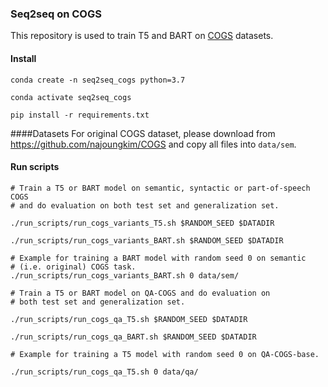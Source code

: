 ### Seq2seq on COGS

This repository is used to train T5 and BART on [COGS](https://www.aclweb.org/anthology/2020.emnlp-main.731/) datasets.

#### Install

```shell
conda create -n seq2seq_cogs python=3.7

conda activate seq2seq_cogs

pip install -r requirements.txt
```

####Datasets
For original COGS dataset, please download from <https://github.com/najoungkim/COGS> and
copy all files into `data/sem`.

#### Run scripts

```shell
# Train a T5 or BART model on semantic, syntactic or part-of-speech COGS 
# and do evaluation on both test set and generalization set. 

./run_scripts/run_cogs_variants_T5.sh $RANDOM_SEED $DATADIR 

./run_scripts/run_cogs_variants_BART.sh $RANDOM_SEED $DATADIR 

# Example for training a BART model with random seed 0 on semantic 
# (i.e. original) COGS task. 
./run_scripts/run_cogs_variants_BART.sh 0 data/sem/ 

# Train a T5 or BART model on QA-COGS and do evaluation on 
# both test set and generalization set. 

./run_scripts/run_cogs_qa_T5.sh $RANDOM_SEED $DATADIR 

./run_scripts/run_cogs_qa_BART.sh $RANDOM_SEED $DATADIR 

# Example for training a T5 model with random seed 0 on QA-COGS-base.

./run_scripts/run_cogs_qa_T5.sh 0 data/qa/ 
```

